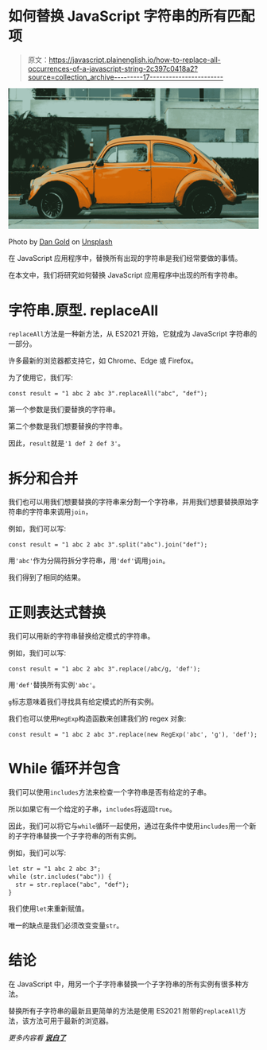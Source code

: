 # 如何替换 JavaScript 字符串的所有匹配项

> 原文：<https://javascript.plainenglish.io/how-to-replace-all-occurrences-of-a-javascript-string-2c397c0418a2?source=collection_archive---------17----------------------->

![](img/e49c558703fca58a9b8b0a26df080476.png)

Photo by [Dan Gold](https://unsplash.com/@danielcgold?utm_source=medium&utm_medium=referral) on [Unsplash](https://unsplash.com?utm_source=medium&utm_medium=referral)

在 JavaScript 应用程序中，替换所有出现的字符串是我们经常要做的事情。

在本文中，我们将研究如何替换 JavaScript 应用程序中出现的所有字符串。

# 字符串.原型. replaceAll

`replaceAll`方法是一种新方法，从 ES2021 开始，它就成为 JavaScript 字符串的一部分。

许多最新的浏览器都支持它，如 Chrome、Edge 或 Firefox。

为了使用它，我们写:

```
const result = "1 abc 2 abc 3".replaceAll("abc", "def");
```

第一个参数是我们要替换的字符串。

第二个参数是我们想要替换的字符串。

因此，`result`就是`'1 def 2 def 3'`。

# 拆分和合并

我们也可以用我们想要替换的字符串来分割一个字符串，并用我们想要替换原始字符串的字符串来调用`join`，

例如，我们可以写:

```
const result = "1 abc 2 abc 3".split("abc").join("def");
```

用`'abc'`作为分隔符拆分字符串，用`'def'`调用`join`。

我们得到了相同的结果。

# 正则表达式替换

我们可以用新的字符串替换给定模式的字符串。

例如，我们可以写:

```
const result = "1 abc 2 abc 3".replace(/abc/g, 'def');
```

用`'def'`替换所有实例`'abc'`。

`g`标志意味着我们寻找具有给定模式的所有实例。

我们也可以使用`RegExp`构造函数来创建我们的 regex 对象:

```
const result = "1 abc 2 abc 3".replace(new RegExp('abc', 'g'), 'def');
```

# While 循环并包含

我们可以使用`includes`方法来检查一个字符串是否有给定的子串。

所以如果它有一个给定的子串，`includes`将返回`true`。

因此，我们可以将它与`while`循环一起使用，通过在条件中使用`includes`用一个新的子字符串替换一个子字符串的所有实例。

例如，我们可以写:

```
let str = "1 abc 2 abc 3";
while (str.includes("abc")) {
  str = str.replace("abc", "def");
}
```

我们使用`let`来重新赋值。

唯一的缺点是我们必须改变变量`str`。

# 结论

在 JavaScript 中，用另一个子字符串替换一个子字符串的所有实例有很多种方法。

替换所有子字符串的最新且更简单的方法是使用 ES2021 附带的`replaceAll`方法，该方法可用于最新的浏览器。

*更多内容看* [***说白了***](https://plainenglish.io/)